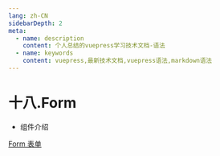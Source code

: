 ```yaml
---
lang: zh-CN
sidebarDepth: 2
meta:
  - name: description
    content: 个人总结的vuepress学习技术文档-语法
  - name: keywords
    content: vuepress,最新技术文档,vuepress语法,markdown语法
---
```


# 十八.Form

- 组件介绍

[Form 表单](https://element-plus.gitee.io/#/zh-CN/component/form)

